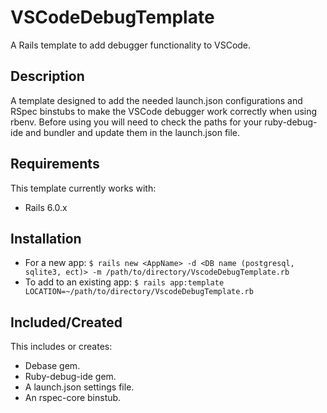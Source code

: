 # VSCodeDebugTemplate
A Rails template to add debugger functionality to VSCode.

## Description
A template designed to add the needed launch.json configurations and RSpec binstubs to make the VSCode debugger work 
correctly when using rbenv.  Before using you will need to check the paths for your ruby-debug-ide and bundler and update them in the
launch.json file.

## Requirements
This template currently works with:
* Rails 6.0.x

## Installation
* For a new app:
`$ rails new <AppName> -d <DB name (postgresql, sqlite3, ect)> -m /path/to/directory/VscodeDebugTemplate.rb`
* To add to an existing app:
`$ rails app:template LOCATION=~/path/to/directory/VscodeDebugTemplate.rb`

## Included/Created
This includes or creates:
* Debase gem.
* Ruby-debug-ide gem.
* A launch.json settings file.
* An rspec-core binstub.
